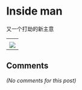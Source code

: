 # Inside man

<div id="msgcns!B37A52AAF181A958!996" class="bvMsg"><div>又一个打劫的新主意</div></div><table cellspacing="0" border="0"><tr><td></td></tr><tr><td valign="top"><a href="http://blufiles.storage.live.com/y1p2nQRQWRRTevMPrX4przAsMVTICSEuoFPoHJmvgIDlgfqFT9vRo-xTF4MBcxFLbb37wsvop4BpMY" target="_blank" rel="WLPP;url=http://blufiles.storage.live.com/y1p2nQRQWRRTevMPrX4przAsMVTICSEuoFPoHJmvgIDlgfqFT9vRo-xTF4MBcxFLbb37wsvop4BpMY;cnsid=cns&#033;B37A52AAF181A958&#033;997"><img src="http://blufiles.storage.live.com/y1p2nQRQWRRTevMPrX4przAsHuFAKHD9Ja9L3rqJv_XkBgh_c2equG4qjE3ZQlpK4wYDlEqjbnvXhQ" border="0" /></a></td></tr></table>

## Comments

*(No comments for this post)*
